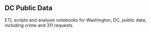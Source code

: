  DC Public Data
 ---

 ETL scripts and analysis notebooks for Washington, DC, public data, including crime and 311 requests.
